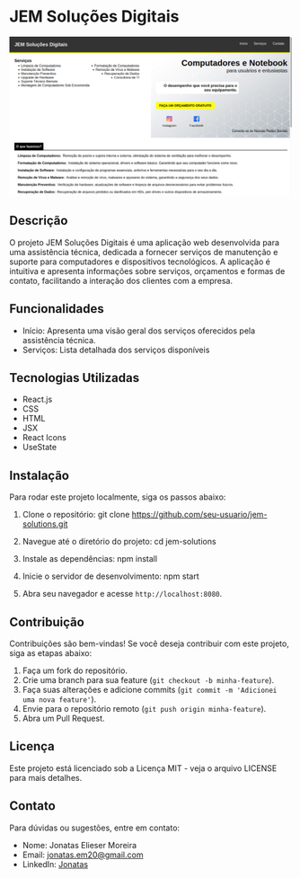 # JEM Soluções Digitais
![Banner do Projeto](./src/assets/img/jem-solutions.png)

## Descrição
O projeto JEM Soluções Digitais é uma aplicação web desenvolvida para uma assistência técnica, dedicada a fornecer serviços de manutenção e suporte para computadores e dispositivos tecnológicos. A aplicação é intuitiva e apresenta informações sobre serviços, orçamentos e formas de contato, facilitando a interação dos clientes com a empresa.

## Funcionalidades
- Início: Apresenta uma visão geral dos serviços oferecidos pela assistência técnica.
- Serviços: Lista detalhada dos serviços disponíveis

## Tecnologias Utilizadas
- React.js
- CSS
- HTML
- JSX
- React Icons
- UseState

## Instalação
Para rodar este projeto localmente, siga os passos abaixo:

1. Clone o repositório:
   git clone https://github.com/seu-usuario/jem-solutions.git
   
2. Navegue até o diretório do projeto:
   cd jem-solutions
     
3. Instale as dependências:
   npm install
   
4. Inicie o servidor de desenvolvimento:
   npm start

5. Abra seu navegador e acesse `http://localhost:8080`.

## Contribuição
Contribuições são bem-vindas! Se você deseja contribuir com este projeto, siga as etapas abaixo:

1. Faça um fork do repositório.
2. Crie uma branch para sua feature (`git checkout -b minha-feature`).
3. Faça suas alterações e adicione commits (`git commit -m 'Adicionei uma nova feature'`).
4. Envie para o repositório remoto (`git push origin minha-feature`).
5. Abra um Pull Request.

## Licença
Este projeto está licenciado sob a Licença MIT - veja o arquivo LICENSE para mais detalhes.

## Contato
Para dúvidas ou sugestões, entre em contato:

- Nome: Jonatas Elieser Moreira
- Email: jonatas.em20@gmail.com
- LinkedIn: [Jonatas](https://www.linkedin.com/in/jonatas-elieser-moreira-948632270/)
